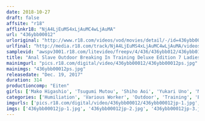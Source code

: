 ```yaml
---
date: 2018-10-27
draft: false
affsite: "r18"
afflinkr18: "NjA4LjEuMS4xLjAuMC4wLjAuMA"
url: "436ybb00012"
urloriginal: "http://www.r18.com/videos/vod/movies/detail/-/id=436ybb00012"
urlfinal: "http://media.r18.com/track/NjA4LjEuMS4xLjAuMC4wLjAuMA/videos/vod/movies/detail/-/id=436ybb00012"
samplevid: "awspv3001.r18.com/litevideo/freepv/4/436/436ybb012/436ybb012_dmb_w.mp4"
title: "Anal Slave Outdoor Breaking In Training Deluxe Edition 7 Ladies/5 Hours"
mainimgurl: "pics.r18.com/digital/video/436ybb00012/436ybb00012ps.jpg"
mainimgs: "436ybb00012ps.jpg"
releasedate: "Dec. 19, 2017"
duration: 314
productioncomp: "Eiten"
girls: ['Mako Higashio', 'Tsugumi Mutou', 'Shiho Aoi', 'Yukari Uno', 'Maria Wakatsuki', 'Miho Nakazato', 'Maomi Tachibana']
categories: ['Humiliation', 'Various Worker', 'Outdoor', 'Training', 'Enema', 'Threesome / Foursome', 'Anal Sex', 'Over 4 Hours', 'Hi-Def']
imgurls: ['pics.r18.com/digital/video/436ybb00012/436ybb00012jp-1.jpg', 'pics.r18.com/digital/video/436ybb00012/436ybb00012jp-2.jpg', 'pics.r18.com/digital/video/436ybb00012/436ybb00012jp-3.jpg', 'pics.r18.com/digital/video/436ybb00012/436ybb00012jp-4.jpg', 'pics.r18.com/digital/video/436ybb00012/436ybb00012jp-5.jpg', 'pics.r18.com/digital/video/436ybb00012/436ybb00012jp-6.jpg', 'pics.r18.com/digital/video/436ybb00012/436ybb00012jp-7.jpg', 'pics.r18.com/digital/video/436ybb00012/436ybb00012jp-8.jpg', 'pics.r18.com/digital/video/436ybb00012/436ybb00012jp-9.jpg', 'pics.r18.com/digital/video/436ybb00012/436ybb00012jp-10.jpg', 'pics.r18.com/digital/video/436ybb00012/436ybb00012jp-11.jpg', 'pics.r18.com/digital/video/436ybb00012/436ybb00012jp-12.jpg', 'pics.r18.com/digital/video/436ybb00012/436ybb00012jp-13.jpg', 'pics.r18.com/digital/video/436ybb00012/436ybb00012jp-14.jpg', 'pics.r18.com/digital/video/436ybb00012/436ybb00012jp-15.jpg', 'pics.r18.com/digital/video/436ybb00012/436ybb00012jp-16.jpg', 'pics.r18.com/digital/video/436ybb00012/436ybb00012jp-17.jpg', 'pics.r18.com/digital/video/436ybb00012/436ybb00012jp-18.jpg', 'pics.r18.com/digital/video/436ybb00012/436ybb00012jp-19.jpg', 'pics.r18.com/digital/video/436ybb00012/436ybb00012jp-20.jpg']
imgs: ['436ybb00012jp-1.jpg', '436ybb00012jp-2.jpg', '436ybb00012jp-3.jpg', '436ybb00012jp-4.jpg', '436ybb00012jp-5.jpg', '436ybb00012jp-6.jpg', '436ybb00012jp-7.jpg', '436ybb00012jp-8.jpg', '436ybb00012jp-9.jpg', '436ybb00012jp-10.jpg', '436ybb00012jp-11.jpg', '436ybb00012jp-12.jpg', '436ybb00012jp-13.jpg', '436ybb00012jp-14.jpg', '436ybb00012jp-15.jpg', '436ybb00012jp-16.jpg', '436ybb00012jp-17.jpg', '436ybb00012jp-18.jpg', '436ybb00012jp-19.jpg', '436ybb00012jp-20.jpg']
---
```

